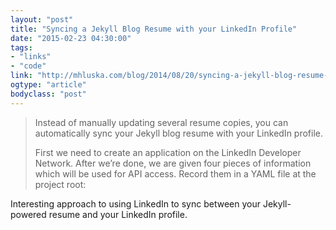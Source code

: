 ```yaml
---
layout: "post"
title: "Syncing a Jekyll Blog Resume with your LinkedIn Profile"
date: "2015-02-23 04:30:00"
tags: 
- "links"
- "code"
link: "http://mhluska.com/blog/2014/08/20/syncing-a-jekyll-blog-resume-with-your-linkedin-profile/"
ogtype: "article"
bodyclass: "post"
---
```


> Instead of manually updating several resume copies, you can automatically sync your Jekyll blog resume with your LinkedIn profile.
> 
> First we need to create an application on the LinkedIn Developer Network. After we’re done, we are given four pieces of information which will be used for API access. Record them in a YAML file at the project root:

Interesting approach to using LinkedIn to sync between your Jekyll-powered resume and your LinkedIn profile.